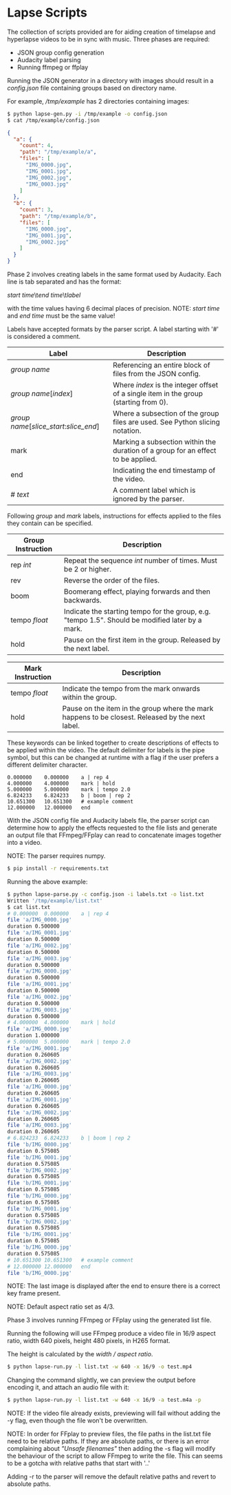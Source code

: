# Lapse Scripts

The collection of scripts provided are for aiding creation of timelapse and hyperlapse videos to be in sync with music.
Three phases are required:

* JSON group config generation
* Audacity label parsing
* Running ffmpeg or ffplay

Running the JSON generator in a directory with images should result in a _config.json_ file
containing groups based on directory name.

For example, _/tmp/example_ has 2 directories containing images:

```bash
$ python lapse-gen.py -i /tmp/example -o config.json
$ cat /tmp/example/config.json
```

```json
{
  "a": {
    "count": 4,
    "path": "/tmp/example/a",
    "files": [
      "IMG_0000.jpg",
      "IMG_0001.jpg",
      "IMG_0002.jpg",
      "IMG_0003.jpg"
    ]
  },
  "b": {
    "count": 3,
    "path": "/tmp/example/b",
    "files": [
      "IMG_0000.jpg",
      "IMG_0001.jpg",
      "IMG_0002.jpg"
    ]
  }
}
```

Phase 2 involves creating labels in the same format used by Audacity.
Each line is tab separated and has the format:

*start time*\\t*end time*\\t*label*

with the time values having 6 decimal places of precision.
NOTE: *start time* and *end time* must be the same value!

Labels have accepted formats by the parser script.
A label starting with '\#' is considered a comment.

Label | Description
----- | -----------
*group name* | Referencing an entire block of files from the JSON config.
*group name*\[*index*\] | Where *index* is the integer offset of a single item in the group (starting from 0).
*group name*\[*slice_start*:*slice_end*\] | Where a subsection of the group files are used. See Python slicing notation.
mark | Marking a subsection within the duration of a group for an effect to be applied.
end | Indicating the end timestamp of the video.
\# *text* | A comment label which is ignored by the parser.

Following *group* and *mark* labels, instructions for effects applied to the files they contain can be specified.

Group Instruction | Description
----------------- | -----------
rep *int* | Repeat the sequence *int* number of times. Must be 2 or higher.
rev | Reverse the order of the files.
boom | Boomerang effect, playing forwards and then backwards.
tempo *float* | Indicate the starting tempo for the group, e.g. "tempo 1.5". Should be modified later by a mark.
hold | Pause on the first item in the group. Released by the next label.

Mark Instruction | Description
---------------- | -----------
tempo *float* | Indicate the tempo from the mark onwards within the group.
hold | Pause on the item in the group where the mark happens to be closest. Released by the next label.

These keywords can be linked together to create descriptions of effects to be applied within the video.
The default delimiter for labels is the pipe symbol, but this can be changed at runtime with a flag
if the user prefers a different delimiter character.

```
0.000000	0.000000	a | rep 4
4.000000	4.000000	mark | hold
5.000000	5.000000	mark | tempo 2.0
6.824233	6.824233	b | boom | rep 2
10.651300	10.651300	# example comment
12.000000	12.000000	end
```

With the JSON config file and Audacity labels file, the parser script can determine how to apply
the effects requested to the file lists and generate an output file that FFmpeg/FFplay can read to concatenate
images together into a video.

NOTE: The parser requires numpy.

```bash
$ pip install -r requirements.txt
```

Running the above example:

```bash
$ python lapse-parse.py -c config.json -i labels.txt -o list.txt
Written '/tmp/example/list.txt'
$ cat list.txt
# 0.000000	0.000000	a | rep 4
file 'a/IMG_0000.jpg'
duration 0.500000
file 'a/IMG_0001.jpg'
duration 0.500000
file 'a/IMG_0002.jpg'
duration 0.500000
file 'a/IMG_0003.jpg'
duration 0.500000
file 'a/IMG_0000.jpg'
duration 0.500000
file 'a/IMG_0001.jpg'
duration 0.500000
file 'a/IMG_0002.jpg'
duration 0.500000
file 'a/IMG_0003.jpg'
duration 0.500000
# 4.000000	4.000000	mark | hold
file 'a/IMG_0000.jpg'
duration 1.000000
# 5.000000	5.000000	mark | tempo 2.0
file 'a/IMG_0001.jpg'
duration 0.260605
file 'a/IMG_0002.jpg'
duration 0.260605
file 'a/IMG_0003.jpg'
duration 0.260605
file 'a/IMG_0000.jpg'
duration 0.260605
file 'a/IMG_0001.jpg'
duration 0.260605
file 'a/IMG_0002.jpg'
duration 0.260605
file 'a/IMG_0003.jpg'
duration 0.260605
# 6.824233	6.824233	b | boom | rep 2
file 'b/IMG_0000.jpg'
duration 0.575085
file 'b/IMG_0001.jpg'
duration 0.575085
file 'b/IMG_0002.jpg'
duration 0.575085
file 'b/IMG_0001.jpg'
duration 0.575085
file 'b/IMG_0000.jpg'
duration 0.575085
file 'b/IMG_0001.jpg'
duration 0.575085
file 'b/IMG_0002.jpg'
duration 0.575085
file 'b/IMG_0001.jpg'
duration 0.575085
file 'b/IMG_0000.jpg'
duration 0.575085
# 10.651300	10.651300	# example comment
# 12.000000	12.000000	end
file 'b/IMG_0000.jpg'
```

NOTE: The last image is displayed after the end to ensure there is a correct key frame present.

NOTE: Default aspect ratio set as 4/3.

Phase 3 involves running FFmpeg or FFplay using the generated list file.

Running the following will use FFmpeg produce a video file in 16/9 aspect ratio,
width 640 pixels, height 480 pixels, in H265 format.

The height is calculated by the *width / aspect ratio*.

```bash
$ python lapse-run.py -l list.txt -w 640 -x 16/9 -o test.mp4
```

Changing the command slightly, we can preview the output before encoding it, and attach an audio file with it:

```bash
$ python lapse-run.py -l list.txt -w 640 -x 16/9 -a test.m4a -p
```

NOTE: If the video file already exists, previewing will fail without adding the -y flag,
even though the file won't be overwritten.

NOTE: In order for FFplay to preview files, the file paths in the list.txt file need to be relative paths.
If they are absolute paths, or there is an error complaining about *"Unsafe filenames"* then adding the -s flag
will modify the behaviour of the script to allow FFmpeg to write the file.
This can seems to be a gotcha with relative paths that start with '..'

Adding -r to the parser will remove the default relative paths and revert to absolute paths.
